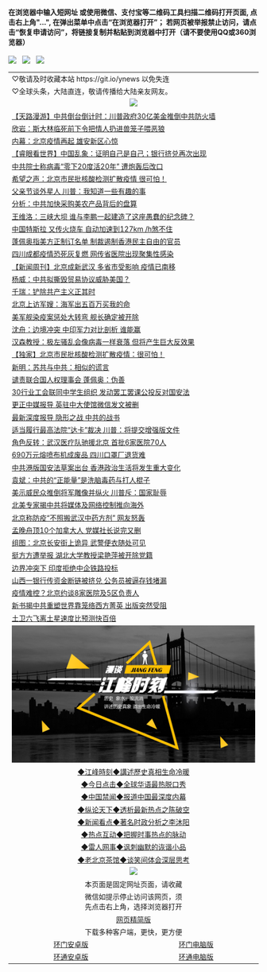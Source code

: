  #### 在浏览器中输入短网址 或使用微信、支付宝等二维码工具扫描二维码打开页面, 点击右上角"...", 在弹出菜单中点击“在浏览器打开”； 若网页被举报禁止访问，请点击“恢复申请访问”，将链接复制并粘贴到浏览器中打开（请不要使用QQ或360浏览器）

<img src="https://raw.githubusercontent.com/gfw-breaker/banned-news/master/scripts/img/1.png" width="260px"/> &nbsp; <img src="https://raw.githubusercontent.com/gfw-breaker/banned-news/master/scripts/img/2.png" width="260px"/> &nbsp; <img src="https://raw.githubusercontent.com/gfw-breaker/banned-news/master/scripts/img/3.png" width="260px"/>&nbsp;
 
 <table>
 <tr>
 <td colspan="2" align=left>
♡敬请及时收藏本站 https://git.io/ynews 以免失连
 </td>
   <tr>
<td colspan="2" align=left>
♡全球头条，大陆直连，敬请传播给大陆亲友网友。
 </td>
</tr>

<tr>
    <td colspan="2" align=center><img src="https://cdn.jsdelivr.net/gh/gyoupiodf/im1/%E7%BD%91%E9%97%A8%E6%96%B0%E9%97%BB1.jpg"></td>
 </tr>
<tr><td colspan="2" align="left"><a href="https://qeb.xfthy.casa/?name=c1187716&key=xcyufvbtjvhwwrpc&from=gy2">【天路漫游】中共倒台倒计时：川普政府30亿美金推倒中共防火墙</a></td></tr>
<tr><td colspan="2" align="left"><a href="https://qeb.xfthy.casa/?name=c1187692&key=xcyufvbtjvhwwrpc&from=gy2">欣岩：斯大林临死前下令把情人扔进兽笼子喂恶狼</a></td></tr>
<tr><td colspan="2" align="left"><a href="https://qeb.xfthy.casa/?name=c1187708&key=xcyufvbtjvhwwrpc&from=gy2">内幕：北京疫情再起 雄安新区心惊</a></td></tr>
<tr><td colspan="2" align="left"><a href="https://qeb.xfthy.casa/?name=c1187715&key=xcyufvbtjvhwwrpc&from=gy2">【睿眼看世界】中国乱象：证明自己是自己；银行挤兑再次出现</a></td></tr>
<tr><td colspan="2" align="left"><a href="https://qeb.xfthy.casa/?name=c1187699&key=xcyufvbtjvhwwrpc&from=gy2">中共院士称病毒“零下20度活20年” 遭炮轰后改口</a></td></tr>
<tr><td colspan="2" align="left"><a href="https://qeb.xfthy.casa/?name=c1187722&key=xcyufvbtjvhwwrpc&from=gy2">希望之声：北京市民批核酸检测扩散疫情 很可怕！</a></td></tr>
<tr><td colspan="2" align="left"><a href="https://qeb.xfthy.casa/?name=c1187709&key=xcyufvbtjvhwwrpc&from=gy2">父亲节谈外星人 川普：我知道一些有趣的事</a></td></tr>
<tr><td colspan="2" align="left"><a href="https://qeb.xfthy.casa/?name=c1187720&key=xcyufvbtjvhwwrpc&from=gy2">分析：中共加快采购美农产品背后的盘算</a></td></tr>
<tr><td colspan="2" align="left"><a href="https://qeb.xfthy.casa/?name=c1187727&key=xcyufvbtjvhwwrpc&from=gy2">王维洛：三峡大坝 谁与李鹏一起建造了这座愚蠢的纪念碑？</a></td></tr>
<tr><td colspan="2" align="left"><a href="https://qeb.xfthy.casa/?name=c1187706&key=xcyufvbtjvhwwrpc&from=gy2">中国特斯拉 又传火烧车 自动加速到127km /h煞不住</a></td></tr>
<tr><td colspan="2" align="left"><a href="https://qeb.xfthy.casa/?name=c1187698&key=xcyufvbtjvhwwrpc&from=gy2">蓬佩奥指美方正制订名单 制裁遏制香港民主自由的官员</a></td></tr>
<tr><td colspan="2" align="left"><a href="https://qeb.xfthy.casa/?name=c1187719&key=xcyufvbtjvhwwrpc&from=gy2">四川成都疫情恐死灰复燃 网传省医院出现聚集性感染</a></td></tr>
<tr><td colspan="2" align="left"><a href="https://qeb.xfthy.casa/?name=c1187726&key=xcyufvbtjvhwwrpc&from=gy2">【新闻周刊】北京成新武汉 多省市受影响 疫情已南移</a></td></tr>
<tr><td colspan="2" align="left"><a href="https://qeb.xfthy.casa/?name=c1187735&key=xcyufvbtjvhwwrpc&from=gy2">杨威：中共拟撕毁贸易协议威胁美国？</a></td></tr>
<tr><td colspan="2" align="left"><a href="https://qeb.xfthy.casa/?name=c1187702&key=xcyufvbtjvhwwrpc&from=gy2">千瑞：铲除共产主义正其时</a></td></tr>
<tr><td colspan="2" align="left"><a href="https://qeb.xfthy.casa/?name=c1187688&key=xcyufvbtjvhwwrpc&from=gy2">北京上访军嫂：海军出五百万买我的命</a></td></tr>
<tr><td colspan="2" align="left"><a href="https://qeb.xfthy.casa/?name=c1187700&key=xcyufvbtjvhwwrpc&from=gy2">美军舰染疫案惩处大转弯 舰长确定被开除</a></td></tr>
<tr><td colspan="2" align="left"><a href="https://qeb.xfthy.casa/?name=c1187717&key=xcyufvbtjvhwwrpc&from=gy2">沈舟：边境冲突 中印军力对比剖析 谁能赢</a></td></tr>
<tr><td colspan="2" align="left"><a href="https://qeb.xfthy.casa/?name=c1187721&key=xcyufvbtjvhwwrpc&from=gy2">汉森教授：极左骚乱会像病毒一样衰落 但将产生巨大反效果</a></td></tr>
<tr><td colspan="2" align="left"><a href="https://qeb.xfthy.casa/?name=c1187680&key=xcyufvbtjvhwwrpc&from=gy2">【独家】北京市民批核酸检测扩散疫情：很可怕！</a></td></tr>
<tr><td colspan="2" align="left"><a href="https://qeb.xfthy.casa/?name=c1187693&key=xcyufvbtjvhwwrpc&from=gy2">新明：苏共与中共：相似的谎言</a></td></tr>
<tr><td colspan="2" align="left"><a href="https://qeb.xfthy.casa/?name=c1187714&key=xcyufvbtjvhwwrpc&from=gy2">谴责联合国人权理事会 蓬佩奥：伪善</a></td></tr>
<tr><td colspan="2" align="left"><a href="https://qeb.xfthy.casa/?name=c1187697&key=xcyufvbtjvhwwrpc&from=gy2">30行业工会联同中学生组织 发动罢工罢课公投反对国安法</a></td></tr>
<tr><td colspan="2" align="left"><a href="https://qeb.xfthy.casa/?name=c1187704&key=xcyufvbtjvhwwrpc&from=gy2">更正中媒报导 英驻中大使馆微信发文被删</a></td></tr>
<tr><td colspan="2" align="left"><a href="https://qeb.xfthy.casa/?name=c1187738&key=xcyufvbtjvhwwrpc&from=gy2">最新深度报导 隐形之战 中共的战书</a></td></tr>
<tr><td colspan="2" align="left"><a href="https://qeb.xfthy.casa/?name=c1187718&key=xcyufvbtjvhwwrpc&from=gy2">适当履行最高法院“达卡”裁决 川普：将提交增强版文件</a></td></tr>
<tr><td colspan="2" align="left"><a href="https://qeb.xfthy.casa/?name=c1187701&key=xcyufvbtjvhwwrpc&from=gy2">角色反转：武汉医疗队驰援北京 首批6家医院70人</a></td></tr>
<tr><td colspan="2" align="left"><a href="https://qeb.xfthy.casa/?name=c1187711&key=xcyufvbtjvhwwrpc&from=gy2">690万元熔喷布机成废品 四川口罩厂退货难</a></td></tr>
<tr><td colspan="2" align="left"><a href="https://qeb.xfthy.casa/?name=c1187684&key=xcyufvbtjvhwwrpc&from=gy2">中共港版国安法草案出台 香港政治生活将发生重大变化</a></td></tr>
<tr><td colspan="2" align="left"><a href="https://qeb.xfthy.casa/?name=c1187691&key=xcyufvbtjvhwwrpc&from=gy2">袁斌：中共的“正能量”是洗脑毒药与打人棍子</a></td></tr>
<tr><td colspan="2" align="left"><a href="https://qeb.xfthy.casa/?name=c1187683&key=xcyufvbtjvhwwrpc&from=gy2">美示威民众推倒将军雕像并纵火 川普斥：国家耻辱</a></td></tr>
<tr><td colspan="2" align="left"><a href="https://qeb.xfthy.casa/?name=c1187712&key=xcyufvbtjvhwwrpc&from=gy2">北美专家揭中共将媒体及网络控制推向海外</a></td></tr>
<tr><td colspan="2" align="left"><a href="https://qeb.xfthy.casa/?name=c1187737&key=xcyufvbtjvhwwrpc&from=gy2">北京称防疫“不照搬武汉中药方剂” 网友怒轰</a></td></tr>
<tr><td colspan="2" align="left"><a href="https://qeb.xfthy.casa/?name=c1187679&key=xcyufvbtjvhwwrpc&from=gy2">孟晚舟顶10个加拿大人 党媒社长说完又删</a></td></tr>
<tr><td colspan="2" align="left"><a href="https://qeb.xfthy.casa/?name=c1187733&key=xcyufvbtjvhwwrpc&from=gy2">组图：北京长安街上诡异 武警便衣随处可见</a></td></tr>
<tr><td colspan="2" align="left"><a href="https://qeb.xfthy.casa/?name=c1187696&key=xcyufvbtjvhwwrpc&from=gy2">挺方方遭举报 湖北大学教授梁艳萍被开除党籍</a></td></tr>
<tr><td colspan="2" align="left"><a href="https://qeb.xfthy.casa/?name=c1187723&key=xcyufvbtjvhwwrpc&from=gy2">边界冲突下 印度拒绝中企铁路投标</a></td></tr>
<tr><td colspan="2" align="left"><a href="https://qeb.xfthy.casa/?name=c1187689&key=xcyufvbtjvhwwrpc&from=gy2">山西一银行传资金断链被挤兑 公务员被逼存钱堵漏</a></td></tr>
<tr><td colspan="2" align="left"><a href="https://qeb.xfthy.casa/?name=c1187687&key=xcyufvbtjvhwwrpc&from=gy2">疫情难控？北京约谈8家医院及5区负责人</a></td></tr>
<tr><td colspan="2" align="left"><a href="https://qeb.xfthy.casa/?name=c1187695&key=xcyufvbtjvhwwrpc&from=gy2">新书揭中共重塑世界靠笼络西方菁英 出版突然受阻</a></td></tr>
<tr><td colspan="2" align="left"><a href="https://github.com/pwgy/pw2">土卫六飞离土星速度比预测快百倍</a></td></tr>


 <tr>
   <td colspan="2" align=center><img src="https://github.com/gyoupiodf/im1/blob/master/jf-1.jpg"></td>
  </tr>
   <tr>
   <td colspan="2" align=center> 
<a href="https://xdihm.casa/oo.aspx?name=c922850&key=sdxhftoyfkhpuaxy&from=gy2&tag=9877">◆江峰時刻◆講述歷史真相生命冷暖</a><br/>
    </td>
  </tr>
   <tr>
   <td colspan="2" align=center> 
<a href="https://xdihm.casa/oo.aspx?name=c816850&key=sdxhftoyfkhpuaxy&from=gy2&tag=9877">◆今日点击◆全球华语最热脱口秀</a><br/>
    </td>
  </tr>
  <tr>
  <td colspan="2" align=center>
<a href="https://xdihm.casa/oo.aspx?name=c816860&key=sdxhftoyfkhpuaxy&from=gy2&tag=99733110">◆中国禁闻◆报道中国最深度内幕</a><br/>
   </tr>
  <tr>
     <td colspan="2" align=center>
<a href="https://xdihm.casa/oo.aspx?name=c816855&key=sdxhftoyfkhpuaxy&from=gy2&tag=997110">◆纵论天下◆透析最新热点之陈破空</a><br/>
   </tr>
   <tr>
      <td colspan="2" align=center>
<a href="https://xdihm.casa/oo.aspx?name=c838308&key=sdxhftoyfkhpuaxy&from=gy2&tag=9973110">◆新闻看点◆著名时政分析之李沐阳</a><br/>
   </tr>
   <tr>
     <td colspan="2" align=center>
<a href="https://xdihm.casa/oo.aspx?name=c816852&key=sdxhftoyfkhpuaxy&from=gy2&tag=9733110">◆热点互动◆把握时事热点的脉动</a><br/>
   </tr>
   <tr>
      <td colspan="2" align=center>
<a href="https://xdihm.casa/oo.aspx?name=c816694&key=sdxhftoyfkhpuaxy&from=gy2&tag=93310">◆雷人网事◆讽刺幽默的诙谐小品</a><br/>
   </tr>
   <tr>
    <td colspan="2" align=center>
<a href="https://xdihm.casa/oo.aspx?name=c816650&key=sdxhftoyfkhpuaxy&from=gy2&tag=9973110">◆老北京茶馆◆谈笑间体会深层思考</a><br/>
   </tr>

  <tr>
    <td colspan="2" align="center"><img src="https://cdn.jsdelivr.net/gh/opipe/up/oGate65.jpg"/></td>
  </tr>
  <tr>
    <td colspan="2" align="center">本页面是固定网址页面，请收藏</td>
  <tr>
  <tr>
    <td colspan="2" align="center">微信如提示停止访问该网页，须<br/>先点击右上角，选择浏览器打开</td>
  <tr>
  <tr>
    <td colspan="2" align="center"><a href="https://gitcdn.xyz/cdn/otiny/up/master/show004.htm">网页精简版</a></td>
  </tr>
  <tr>
    <td colspan="2" align="center">下载多种客户端，更快，更方便</td>
  <tr>
  <tr>
    <td align="center"><a href="https://cdn.jsdelivr.net/gh/opipe/up/oGatea.apk">环门安卓版</a></td>
    <td align="center"><a href="https://cdn.jsdelivr.net/gh/opipe/up/oGate.zip">环门电脑版</a></td>
  </tr>
  <tr>
    <td align="center"><a href="https://cdn.jsdelivr.net/gh/opipe/up/oPipe.apk">环通安卓版</a></td>
    <td align="center"><a href="https://raw.githubusercontent.com/opipe/up/master/oPipe.zip">环通电脑版</a></td>
  </tr>
</table>
